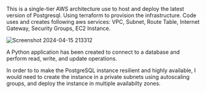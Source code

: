 This is a single-tier AWS architecture use to host and deploy the latest version of Postgresql. Using terraform to provision the infrastructure. Code uses and creates following aws services:
VPC, Subnet, Route Table, Internet Gateway, Security Groups, EC2 Instance.

![Screenshot 2024-04-15 213312](https://github.com/Jviiith/Terraform/assets/107872597/47a6612f-a510-4fe5-8a22-1fe1ca9ba45e)

A Python application has been created to connect to a database and perform read, write, and update operations.

In order to to make the PostgreSQL instance resilient and highly available, I would need to create the instance in a private subnets using autoscaling groups, and deploy the instance in multiple availabilty zones.
